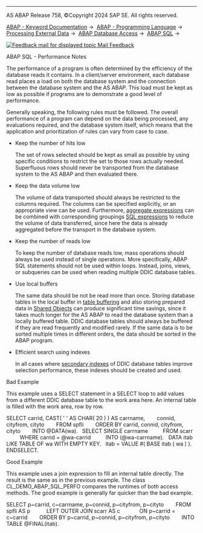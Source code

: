   

* * *

AS ABAP Release 758, ©Copyright 2024 SAP SE. All rights reserved.

[ABAP - Keyword Documentation](javascript:call_link\('abenabap.htm'\)) →  [ABAP - Programming Language](javascript:call_link\('abenabap_reference.htm'\)) →  [Processing External Data](javascript:call_link\('abenabap_language_external_data.htm'\)) →  [ABAP Database Access](javascript:call_link\('abendb_access.htm'\)) →  [ABAP SQL](javascript:call_link\('abenabap_sql.htm'\)) → 

 [![](Mail.gif?object=Mail.gif "Feedback mail for displayed topic") Mail Feedback](mailto:f1_help@sap.com?subject=Feedback%20on%20ABAP%20Documentation&body=Document:%20ABAP%20SQL%20-%20Performance%20Notes%2C%20ABENABAP_SQL_PERFO%2C%20758%0D%0A%0D%0AError:%0D%0A%0D%0A%0D%0A%0D%0ASuggestion%20for%20improvement:)

ABAP SQL - Performance Notes

The performance of a program is often determined by the efficiency of the database reads it contains. In a client/server environment, each database read places a load on both the database system and the connection between the database system and the AS ABAP. This load must be kept as low as possible if programs are to demonstrate a good level of performance.

Generally speaking, the following rules must be followed. The overall performance of a program can depend on the data being processed, any evaluations required, and the database system itself, which means that the application and prioritization of rules can vary from case to case.

-   Keep the number of hits low
    
    The set of rows selected should be kept as small as possible by using specific conditions to restrict the set to those rows actually needed. Superfluous rows should never be transported from the database system to the AS ABAP and then evaluated there.
    
-   Keep the data volume low
    
    The volume of data transported should always be restricted to the columns required. The columns can be specified explicitly, or an appropriate view can be used. Furthermore, [aggregate expressions](javascript:call_link\('abenaggregate_expression_glosry.htm'\) "Glossary Entry") can be combined with corresponding groupings [SQL expressions](javascript:call_link\('abensql_expression_glosry.htm'\) "Glossary Entry") to reduce the volume of data transferred, since here the data is already aggregated before the transport in the database system.
    
-   Keep the number of reads low
    
    To keep the number of database reads low, mass operations should always be used instead of single operations. More specifically, ABAP SQL statements should not be used within loops. Instead, joins, views, or subqueries can be used when reading multiple DDIC database tables.
    
-   Use local buffers
    
    The same data should be not be read more than once. Storing database tables in the local buffer in [table buffering](javascript:call_link\('abentable_buffering_glosry.htm'\) "Glossary Entry") and also storing prepared data in [Shared Objects](javascript:call_link\('abenshared_objects_glosry.htm'\) "Glossary Entry") can produce significant time savings, since it takes much longer for the AS ABAP to read the database system than a locally buffered table. DDIC database tables should always be buffered if they are read frequently and modified rarely. If the same data is to be sorted multiple times in different orders, the data should be sorted in the ABAP program.
    
-   Efficient search using indexes
    
    In all cases where [secondary indexes](javascript:call_link\('abenddic_database_tables_index.htm'\)) of DDIC database tables improve selection performance, these indexes should be created and used.
    

Bad Example

This example uses a SELECT statement in a SELECT loop to add values from a different DDIC database table to the work area here. An internal table is filled with the work area, row by row.

SELECT carrid, CAST( ' ' AS CHAR( 20 ) ) AS carrname,
       connid, cityfrom, cityto
       FROM spfli
       ORDER BY carrid, connid, cityfrom, cityto
       INTO @DATA(wa).
  SELECT SINGLE carrname
         FROM scarr
         WHERE carrid = @wa-carrid
         INTO (@wa-carrname).
  DATA itab LIKE TABLE OF wa WITH EMPTY KEY.
  itab = VALUE #( BASE itab ( wa ) ).
ENDSELECT.

Good Example

This example uses a join expression to fill an internal table directly. The result is the same as in the previous example. The class CL\_DEMO\_ABAP\_SQL\_PERFO compares the runtimes of both access methods. The good example is generally far quicker than the bad example.

SELECT p~carrid, c~carrname, p~connid, p~cityfrom, p~cityto
       FROM spfli AS p
          LEFT OUTER JOIN scarr AS c
            ON p~carrid = c~carrid
       ORDER BY p~carrid, p~connid, p~cityfrom, p~cityto
       INTO TABLE @FINAL(itab).